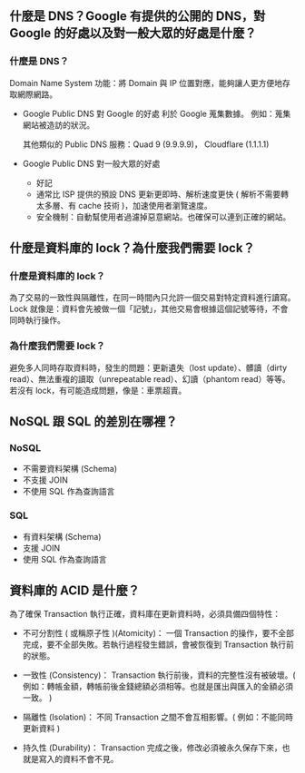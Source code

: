 ## 什麼是 DNS？Google 有提供的公開的 DNS，對 Google 的好處以及對一般大眾的好處是什麼？

### 什麼是 DNS？

Domain Name System 
功能：將 Domain 與 IP 位置對應，能夠讓人更方便地存取網際網路。

- Google Public DNS 對 Google 的好處
  利於 Google 蒐集數據。
  例如：蒐集網站被造訪的狀況。

  其他類似的 Public DNS 服務：Quad 9 (9.9.9.9)， Cloudflare (1.1.1.1)

- Google Public DNS 對一般大眾的好處
  - 好記
  - 通常比 ISP 提供的預設 DNS 更新更即時、解析速度更快 ( 解析不需要轉太多層、有 cache 技術 )，加速使用者瀏覽速度。
  - 安全機制：自動幫使用者過濾掉惡意網站。也確保可以連到正確的網站。


## 什麼是資料庫的 lock？為什麼我們需要 lock？

### 什麼是資料庫的 lock？

為了交易的一致性與隔離性，在同一時間內只允許一個交易對特定資料進行讀寫。
Lock 就像是：資料會先被做一個「記號」，其他交易會根據這個記號等待，不會同時執行操作。

### 為什麼我們需要 lock？

避免多人同時存取資料時，發生的問題：更新遺失（lost update）、髒讀（dirty read）、無法重複的讀取（unrepeatable read）、幻讀（phantom read）等等。
若沒有 lock，有可能造成問題，像是：車票超賣。


## NoSQL 跟 SQL 的差別在哪裡？

### NoSQL
- 不需要資料架構 (Schema)
- 不支援 JOIN
- 不使用 SQL 作為查詢語言

### SQL
- 有資料架構 (Schema)
- 支援 JOIN
- 使用 SQL 作為查詢語言


## 資料庫的 ACID 是什麼？

為了確保 Transaction 執行正確，資料庫在更新資料時，必須具備四個特性：

- 不可分割性 ( 或稱原子性 )(Atomicity)：
  一個 Transaction 的操作，要不全部完成，要不全部失敗。若執行過程發生錯誤，會被恢復到 Transaction 執行前的狀態。

- 一致性 (Consistency)：
  Transaction 執行前後，資料的完整性沒有被破壞。( 例如：轉帳金額，轉帳前後金錢總額必須相等。也就是匯出與匯入的金額必須一致。 )

- 隔離性 (Isolation)：
  不同 Transaction 之間不會互相影響。( 例如：不能同時更新資料 )
  
- 持久性 (Durability)：
  Transaction 完成之後，修改必須被永久保存下來，也就是寫入的資料不會不見。